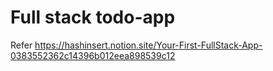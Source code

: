 # Full stack todo-app
Refer https://hashinsert.notion.site/Your-First-FullStack-App-0383552362c14396b012eea898539c12
